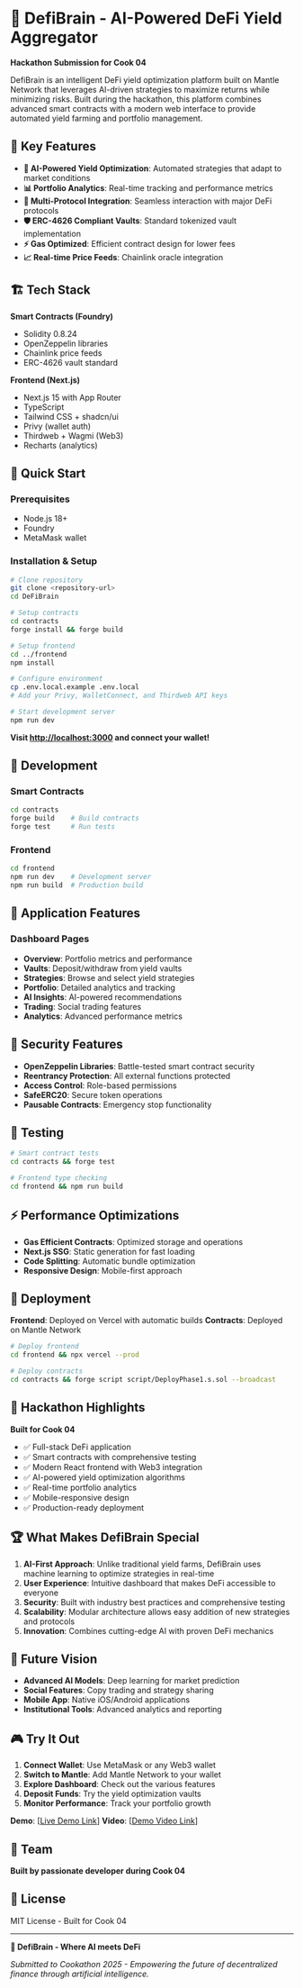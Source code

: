 # 🧠 DefiBrain - AI-Powered DeFi Yield Aggregator

**Hackathon Submission for Cook 04**

DefiBrain is an intelligent DeFi yield optimization platform built on Mantle Network that leverages AI-driven strategies to maximize returns while minimizing risks. Built during the hackathon, this platform combines advanced smart contracts with a modern web interface to provide automated yield farming and portfolio management.

## 🌟 Key Features

- **🤖 AI-Powered Yield Optimization**: Automated strategies that adapt to market conditions
- **📊 Portfolio Analytics**: Real-time tracking and performance metrics
- **🔗 Multi-Protocol Integration**: Seamless interaction with major DeFi protocols
- **🛡️ ERC-4626 Compliant Vaults**: Standard tokenized vault implementation
- **⚡ Gas Optimized**: Efficient contract design for lower fees
- **📈 Real-time Price Feeds**: Chainlink oracle integration

## 🏗️ Tech Stack

**Smart Contracts (Foundry)**
- Solidity 0.8.24
- OpenZeppelin libraries
- Chainlink price feeds
- ERC-4626 vault standard

**Frontend (Next.js)**
- Next.js 15 with App Router
- TypeScript
- Tailwind CSS + shadcn/ui
- Privy (wallet auth)
- Thirdweb + Wagmi (Web3)
- Recharts (analytics)

## 🚀 Quick Start

### Prerequisites
- Node.js 18+
- Foundry
- MetaMask wallet

### Installation & Setup

```bash
# Clone repository
git clone <repository-url>
cd DeFiBrain

# Setup contracts
cd contracts
forge install && forge build

# Setup frontend
cd ../frontend
npm install

# Configure environment
cp .env.local.example .env.local
# Add your Privy, WalletConnect, and Thirdweb API keys

# Start development server
npm run dev
```

**Visit [http://localhost:3000](http://localhost:3000) and connect your wallet!**

## 🔧 Development

### Smart Contracts
```bash
cd contracts
forge build    # Build contracts
forge test     # Run tests
```

### Frontend
```bash
cd frontend
npm run dev    # Development server
npm run build  # Production build
```

## 📱 Application Features

### Dashboard Pages
- **Overview**: Portfolio metrics and performance
- **Vaults**: Deposit/withdraw from yield vaults
- **Strategies**: Browse and select yield strategies
- **Portfolio**: Detailed analytics and tracking
- **AI Insights**: AI-powered recommendations
- **Trading**: Social trading features
- **Analytics**: Advanced performance metrics

## 🔐 Security Features

- **OpenZeppelin Libraries**: Battle-tested smart contract security
- **Reentrancy Protection**: All external functions protected
- **Access Control**: Role-based permissions
- **SafeERC20**: Secure token operations
- **Pausable Contracts**: Emergency stop functionality

## 🧪 Testing

```bash
# Smart contract tests
cd contracts && forge test

# Frontend type checking
cd frontend && npm run build
```

## ⚡ Performance Optimizations

- **Gas Efficient Contracts**: Optimized storage and operations
- **Next.js SSG**: Static generation for fast loading
- **Code Splitting**: Automatic bundle optimization
- **Responsive Design**: Mobile-first approach

## 🚀 Deployment

**Frontend**: Deployed on Vercel with automatic builds
**Contracts**: Deployed on Mantle Network

```bash
# Deploy frontend
cd frontend && npx vercel --prod

# Deploy contracts
cd contracts && forge script script/DeployPhase1.s.sol --broadcast
```

## 🎯 Hackathon Highlights

**Built for Cook 04**

- ✅ Full-stack DeFi application
- ✅ Smart contracts with comprehensive testing
- ✅ Modern React frontend with Web3 integration
- ✅ AI-powered yield optimization algorithms
- ✅ Real-time portfolio analytics
- ✅ Mobile-responsive design
- ✅ Production-ready deployment

## 🏆 What Makes DefiBrain Special

1. **AI-First Approach**: Unlike traditional yield farms, DefiBrain uses machine learning to optimize strategies in real-time
2. **User Experience**: Intuitive dashboard that makes DeFi accessible to everyone
3. **Security**: Built with industry best practices and comprehensive testing
4. **Scalability**: Modular architecture allows easy addition of new strategies and protocols
5. **Innovation**: Combines cutting-edge AI with proven DeFi mechanics

## 🔮 Future Vision

- **Advanced AI Models**: Deep learning for market prediction
- **Social Features**: Copy trading and strategy sharing
- **Mobile App**: Native iOS/Android applications
- **Institutional Tools**: Advanced analytics and reporting

## 🎮 Try It Out

1. **Connect Wallet**: Use MetaMask or any Web3 wallet
2. **Switch to Mantle**: Add Mantle Network to your wallet
3. **Explore Dashboard**: Check out the various features
4. **Deposit Funds**: Try the yield optimization vaults
5. **Monitor Performance**: Track your portfolio growth

**Demo**: [[Live Demo Link](https://defi-brain.vercel.app/)] 
**Video**: [[Demo Video Link](https://www.loom.com/share/d45fc14a4e7740058fb618cfc52b96a7?sid=505d80ef-4ff9-4a09-919f-f511c9a25baf)] 

## 🏅 Team

**Built by passionate developer during Cook 04**

## 📄 License

MIT License - Built for Cook 04

---

**🚀 DefiBrain - Where AI meets DeFi**

*Submitted to Cookathon 2025 - Empowering the future of decentralized finance through artificial intelligence.*